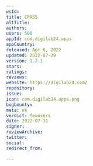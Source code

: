 ```yaml
---
wsId: 
title: CPASS
altTitle: 
authors: 
users: 500
appId: com.digilab24.apps
appCountry: 
released: Apr 6, 2022
updated: 2022-07-29
version: 1.2.1
stars: 
ratings: 
reviews: 
website: https://digilab24.com/
repository: 
issue: 
icon: com.digilab24.apps.png
bugbounty: 
meta: ok
verdict: fewusers
date: 2022-07-31
signer: 
reviewArchive: 
twitter: 
social: 
redirect_from: 

---
```


